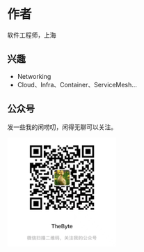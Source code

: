 # 作者

软件工程师，上海

## 兴趣

- Networking
- Cloud、Infra、Container、ServiceMesh...

## 公众号

发一些我的闲唠叨，闲得无聊可以关注。
<div  align="left">
	<img src="./assets/qrcode-v2.png" width = "250"  align=center />
</div>

<div style="display: none">

《深入高可用系统原理与设计》

第一章《云原生》 done 1.7w
第二章《极致网络》done  1.5 w
第三章《Linux 内核》done  1.6 w
第五章《分布式事务》 1
第六章《分布式共识》 1.2
第四章《负载均衡》 9

第七章《容器编排技术》done
第八章《服务网格》 done  0.8
第九章《可观测技术》done  1.4
第十章《gitops 》0.6

</div>

